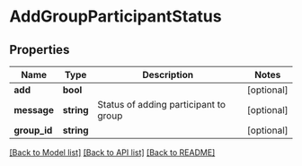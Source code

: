 # AddGroupParticipantStatus

## Properties
Name | Type | Description | Notes
------------ | ------------- | ------------- | -------------
**add** | **bool** |  | [optional] 
**message** | **string** | Status of adding participant to group | [optional] 
**group_id** | **string** |  | [optional] 

[[Back to Model list]](../README.md#documentation-for-models) [[Back to API list]](../README.md#documentation-for-api-endpoints) [[Back to README]](../README.md)

